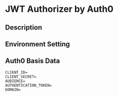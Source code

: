 # JWT Authorizer by Auth0

## Description

## Environment Setting

## Auth0 Basis Data
```
CLIENT_ID=
CLIENT_SECRET=
AUDIENCE=
AUTHENTICATION_TOKEN=
DOMAIN=
```